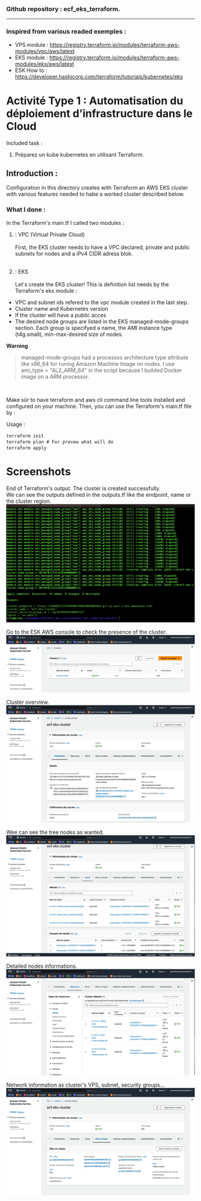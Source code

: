 ### Github repository : ecf_eks_terraform.

---
### Inspired from various readed exemples :
- VPS module : https://registry.terraform.io/modules/terraform-aws-modules/vpc/aws/latest
- EKS module : https://registry.terraform.io/modules/terraform-aws-modules/eks/aws/latest
- ESK How to : https://developer.hashicorp.com/terraform/tutorials/kubernetes/eks


# Activité Type 1 : Automatisation du déploiement d’infrastructure dans le Cloud

Included task :

1. Préparez un kube kubernetes en utilisant Terraform.


## Introduction :
<p>Configuration in this directory creates with Terraform an AWS EKS cluster with various features needed to habe a worked cluster described below.</p>

### What I done :

<p>
In the Terraform's main.tf I called two modules :

1. : VPC (Virtual Private Cloud)<br><br>
First, the EKS cluster needs to have a VPC declared, private and public subnets for nodes and a iPv4 CIDR adress blok.<br><br>

1. : EKS<br><br>
Let's create the EKS cluster! This is definition list needs by the Terraform's eks module :<br>
- VPC and subnet ids refered to the vpc module created in the last step.
- Cluster name and Kubernetes version
- If the cluster will have a public acces
- The desired node groups are listed in the EKS managed-mode-groups section. Each group is specifyed a name, the AMI instance type (t4g.small), min-max-desired size of nodes.

**Warning**
>managed-mode-groups had a processos architecture type attribute like x86_64 for runing Amazon Machine Image on nodes. I use ami_type = "AL2_ARM_64" in the script because I builded Docker image on a ARM processor.
 
<br>


Make sûr to have terraform and aws cli command line tools installed and configured on your machine. Then, you can use the Terraform's main.tf file by :

Usage :
```
terraform init
terraform plan # For prevew what will do
terraform apply
```

# Screenshots

End of Terraform's output. The cluster is created successfully.<br>
We can see the outputs defined in the outputs.tf like the endpoint, name or the cluster region.
![ScreenShot](img/eks_terraform_done.png)

Go to the ESK AWS console to check the presence of the cluster.
![ScreenShot](img/eks_ok.png)

Cluster overview.
![ScreenShot](img/eks_overview.png)

Wee can see the tree nodes as wanted.
![ScreenShot](img/eks_nodes.png)

Detailed nodes informations.
![ScreenShot](img/eks_detailed_nodes.png)

Network information as cluster's VPS, subnet, security groups...
![ScreenShot](img/eks_network.png)